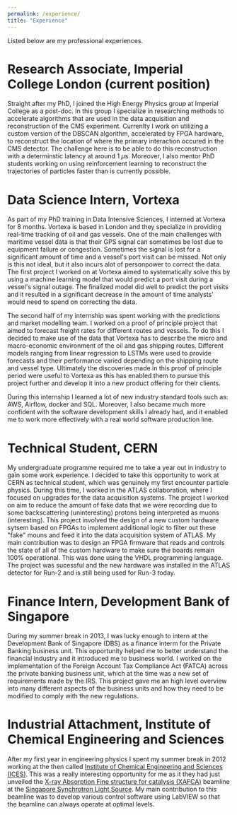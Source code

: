 ```yaml
---
permalink: /experience/
title: "Experience"
--- 
```

Listed below are my professional experiences. 

# Research Associate, Imperial College London (current position)

Straight after my PhD, I joined the High Energy Physics group at Imperial College as a post-doc. In this group I specialize in researching methods to accelerate algorithms that are used in the data acquisition and reconstruction of the CMS experiment. Currenlty I work on utilizing a custom version of the DBSCAN algorithm, accelerated by FPGA hardware, to reconstruct the location of where the primary interaction occured in the CMS detector. The challenge here is to be able to do this reconstruction with a determinstic latency at around 1 $\mu$s. Moreover, I also mentor PhD students working on using reinforcement learning to reconstruct the trajectories of particles faster than is currently possible. 

# Data Science Intern, Vortexa

As part of my PhD training in Data Intensive Sciences, I interned at Vortexa for 8 months. Vortexa is based in London and they specialize in providing real-time tracking of oil and gas vessels. One of the main challenges with maritime vessel data is that their GPS signal can sometimes be lost due to equipment failure or congestion. Sometimes the signal is lost for a significant amount of time and a vessel's port visit can be missed. Not only is this not ideal, but it also incurs alot of personpower to correct the data. The first project I worked on at Vortexa aimed to systematically solve this by using a machine learning model that would predict a port visit during a vessel's signal outage. The finalized model did well to predict the port visits and it resulted in a significant decrease in the amount of time analysts' would need to spend on correcting the data.

The second half of my internship was spent working with the predictions and market modelling team. I worked on a proof of principle project that aimed to forecast freight rates for different routes and vessels. To do this I decided to make use of the data that Vortexa has to describe the micro and macro-economic environment of the oil and gas shipping routes. Different models ranging from linear regression to LSTMs were used to provide forecasts and their performance varied depending on the shipping route and vessel type. Ultimately the discoveries made in this proof of principle period were useful to Vortexa as this has enabled them to pursue this project further and develop it into a new product offering for their clients.

During this internship I learned a lot of new industry standard tools such as: AWS, Airflow, docker and SQL. Moreover, I also became much more confident with the software development skills I already had, and it enabled me to work more effectively with a real world software production line.  

# Technical Student, CERN

My undergraduate programme required me to take a year out in industry to gain some work experience. I decided to take this opportunity to work at CERN as technical student, which was genuinely my first encounter particle physics. During this time, I worked in the ATLAS collaboration, where I focused on upgrades for the data acquisition systems. The project I worked on aim to reduce the amount of fake data that we were recording due to some backscattering (uninteresting) protons being interpreted as muons (interesting). This project involved the design of a new custom hardware sytsem based on FPGAs to implement additional logic to filter out these "fake" mouns and feed it into the data acquisition system of ATLAS. My main contribution was to design an FPGA firmware that reads and controls the state of all of the custom hardware to make sure the boards remain 100% operational. This was done using the VHDL programming language. The project was sucessful and the new hardware was installed in the ATLAS detector for Run-2 and is still being used for Run-3 today.    


# Finance Intern, Development Bank of Singapore

During my summer break in 2013, I was lucky enough to intern at the Development Bank of Singapore (DBS) as a finance interm for the Private Banking business unit. This opportunity helped me to better understand the financial industry and it introduced me to business world. I worked on the implementation of the Foreign Account Tax Compliance Act (FATCA) across the private banking business unit, which at the time was a new set of requirements made by the IRS. This project gave me an high level overview into many different aspects of the business units and how they need to be modified to comply with the new regulations. 

# Industrial Attachment, Institute of Chemical Engineering and Sciences

After my first year in engineering physics I spent my summer break in 2012 working at the then called [Institute of Chemical Engineering and Sciences (ICES)](https://www.a-star.edu.sg/isce2/about-us). This was a really interesting opportunity for me as it they had just unveiled the [X-ray Absorption Fine structure for catalysis (XAFCA)](https://ssls.nus.edu.sg/fac-xafca.html) beamline at the [Singapore Synchrotron Light Source](https://ssls.nus.edu.sg/index.html). My main contribution to this beamline was to develop various control software using LabVIEW so that the beamline can always operate at optimal levels. 




